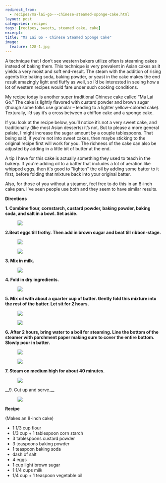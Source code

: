 ```yaml
---
redirect_from: 
  - recipes/ma-lai-go---chinese-steamed-sponge-cake.html
layout: post
categories: recipes
tags: [recipes, sweets, steamed cake, cake]
excerpt: 
title: "Ma Lai Go - Chinese Steamed Sponge Cake"
image:
  feature: 128-1.jpg
---
```


A technique that I don’t see western bakers utilize often is steaming cakes instead of baking them.  This technique is very prevalent in Asian cakes as it yields a very moist and soft end-result.  The steam with the addition of rising agents like baking soda, baking powder, or yeast in the cake makes the end result amazingly light and fluffy as well, so I’d be interested in seeing how a lot of western recipes would fare under such cooking conditions.

My recipe today is another super traditional Chinese cake called “Ma Lai Go.”  The cake is lightly flavored with custard powder and brown sugar (though some folks use granular – leading to a lighter yellow-colored cake).  Texturally, I’d say it’s a cross between a chiffon cake and a sponge cake.

If you look at the recipe below, you’ll notice it’s not a very sweet cake, and traditionally (like most Asian desserts) it’s not.  But to please a more general palate, I might increase the sugar amount by a couple tablespoons.   That being said, if you’re not into sweet cakes, then maybe sticking to the original recipe first will work for you.  The richness of the cake can also be adjusted by adding in a little bit of butter at the end.  

A tip I have for this cake is actually something they used to teach in the bakery.  If you're adding oil to a batter that includes a lot of aeration like whipped eggs, then it's good to "lighten" the oil by adding some batter to it first, before folding that mixture back into your original batter.  

Also, for those of you without a steamer, feel free to do this in an 8-inch cake pan.  I've seen people use both and they seem to have similar results.


__Directions__

__1. Combine flour, cornstarch, custard powder, baking powder, baking soda, and salt in a bowl.  Set aside.__

<figure> <img src='/images/128-2.jpg'> </figure>

__2.Beat eggs till frothy.  Then add in brown sugar and beat till ribbon-stage.__  

<figure> <img src='/images/128-3.jpg'> </figure>

<figure> <img src='/images/128-4.jpg'> </figure>

__3. Mix in milk.__  

<figure> <img src='/images/128-5.jpg'> </figure>

__4. Fold in dry ingredients.__

<figure> <img src='/images/128-6.jpg'> </figure>

__5. Mix oil with about a quarter cup of batter.  Gently fold this mixture into the rest of the batter.  Let sit for 2 hours.__  

<figure> <img src='/images/128-8.jpg'> </figure>

<figure> <img src='/images/128-9.jpg'> </figure>

__6. After 2 hours, bring water to a boil for steaming. Line the bottom of the steamer with parchment paper making sure to cover the entire bottom.  Slowly pour in batter.__

<figure> <img src='/images/128-10.jpg'> </figure>

<figure> <img src='/images/128-11.jpg'> </figure>

__7. Steam on medium high for about 40 minutes.__

<figure> <img src='/images/128-12.jpg'> </figure>
__9. Cut up and serve.__  

<figure> <img src='/images/128-13.jpg'> </figure>


<section class='recipe'>
<p><strong>Recipe</strong></p>

<p>(Makes an 8-inch cake)</p>

<ul><li>1 1/3 cup flour </li><li>1/3 cup + 1 tablespoon corn starch</li><li>3 tablespoons custard powder</li><li>3 teaspoons baking powder</li><li>1 teaspoon baking soda</li><li>dash of salt</li><li>4 eggs</li><li>1 cup light brown sugar</li><li>1 1/4 cups milk</li><li>1/4 cup + 1 teaspoon vegetable oil </li></ul></section>